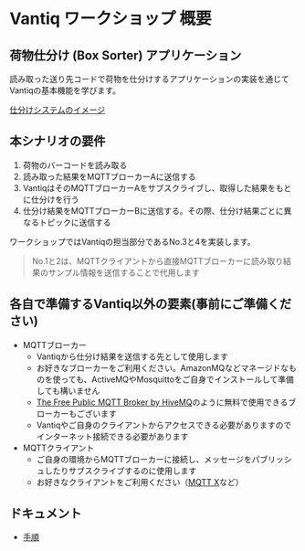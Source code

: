 # Vantiq ワークショップ 概要

## 荷物仕分け (Box Sorter) アプリケーション 

読み取った送り先コードで荷物を仕分けするアプリケーションの実装を通じてVantiqの基本機能を学びます。

[仕分けシステムのイメージ](https://vimeo.com/301251460?embedded=true&source=vimeo_logo&owner=9547854)

## 本シナリオの要件
1. 荷物のバーコードを読み取る
2. 読み取った結果をMQTTブローカーAに送信する
3. VantiqはそのMQTTブローカーAをサブスクライブし、取得した結果をもとに仕分けを行う
4. 仕分け結果をMQTTブローカーBに送信する。その際、仕分け結果ごとに異なるトピックに送信する

<!-- <img src="./imgs/overview.png" width="400"> -->

ワークショップではVantiqの担当部分であるNo.3と4を実装します。
>No.1と2は、MQTTクライアントから直接MQTTブローカーに読み取り結果のサンプル情報を送信することで代用します

## 各自で準備するVantiq以外の要素(事前にご準備ください)
- MQTTブローカー
    - Vantiqから仕分け結果を送信する先として使用します
    - お好きなブローカーをご利用ください。AmazonMQなどマネージドなものを使っても、ActiveMQやMosquittoをご自身でインストールして準備しても構いません
    -  [The Free Public MQTT Broker by HiveMQ](https://www.hivemq.com/public-mqtt-broker/)のように無料で使用できるブローカーもございます
    - Vantiqやご自身のクライアントからアクセスできる必要がありますのでインターネット接続できる必要があります
- MQTTクライアント
    - ご自身の環境からMQTTブローカーに接続し、メッセージをパブリッシュしたりサブスクライブするのに使用します
    - お好きなクライアントをご利用ください（[MQTT X](https://mqttx.app/)など）

## ドキュメント

- [手順](./instruction.md)